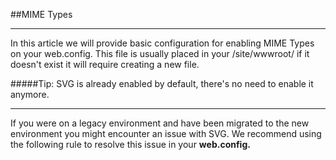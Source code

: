 ##MIME Types

----------

In this article we will provide basic configuration for enabling MIME Types on your web.config. This file is usually placed in your /site/wwwroot/ if it doesn't exist it will require creating a new file.

#####Tip: SVG is already enabled by default, there's no need to enable it anymore.

----------

If you were on a legacy environment and have been migrated to the new environment you might encounter an issue with SVG. We recommend using the following rule to resolve this issue in your **web.config.**
